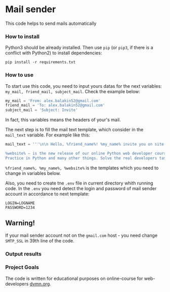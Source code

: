 # Mail sender

This code helps to send mails automatically

### How to install

Python3 should be already installed. 
Then use `pip` (or `pip3`, if there is a conflict with Python2) to install dependencies:
```
pip install -r requirements.txt
```
### How to use

To start use this code, you need to input yours datas for the next variables: ```my_mail, friend_mail,
subject_mail```. Check the example below:

```python
my_mail = 'From: alex.balakin52@gmail.com'
friend_mail = 'To: alex.balakin52@gmail.com'
subject_mail = 'Subject: Invite'
```
In fact, this variables means the headers of your's mail.

The next step is to fill the mail text template, which consider in the ```mail_text``` variable. For example like this:
```python
mail_text = '''\n\n Hello, %friend_name%! %my_name% invite you on site %website%!

%website% — is the new release of our online Python web developer course. 
Practice in Python and many other things. Solve the real developers tasks. Got the detail review from masters.
```
```%friend_name%, %my_name%, %website%``` is the templates which you need to change in variables below.

Also, you need to create tne ```.env``` file in current directory whith running code.
In the ```.env``` you need detect the login and password of mail sender account in accordance to next template:
```.env
LOGIN=LOGNAME
PASSWORD=1234
```
## Warning!

If your mail sender account not on the ```gmail.com``` host - you need change ```SMTP_SSL``` in 39th line of the code.



### Output results


### Project Goals

The code is written for educational purposes on online-course for web-developers [dvmn.org](https://dvmn.org/).